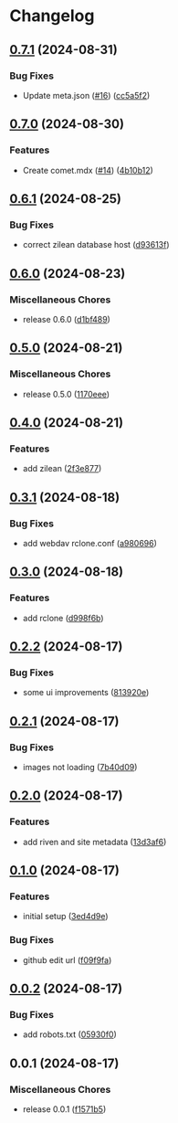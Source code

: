 # Changelog

## [0.7.1](https://github.com/debrid/wiki/compare/v0.7.0...v0.7.1) (2024-08-31)


### Bug Fixes

* Update meta.json ([#16](https://github.com/debrid/wiki/issues/16)) ([cc5a5f2](https://github.com/debrid/wiki/commit/cc5a5f2405ff76cae96e9fbd893974c3a109ca12))

## [0.7.0](https://github.com/debrid/wiki/compare/v0.6.1...v0.7.0) (2024-08-30)


### Features

* Create comet.mdx ([#14](https://github.com/debrid/wiki/issues/14)) ([4b10b12](https://github.com/debrid/wiki/commit/4b10b1256598f454361afc612f370239e32ebdf3))

## [0.6.1](https://github.com/debrid/wiki/compare/v0.6.0...v0.6.1) (2024-08-25)


### Bug Fixes

* correct zilean database host ([d93613f](https://github.com/debrid/wiki/commit/d93613fe34e0b96a03368f559fabe06de3e05511))

## [0.6.0](https://github.com/debrid/wiki/compare/v0.5.0...v0.6.0) (2024-08-23)


### Miscellaneous Chores

* release 0.6.0 ([d1bf489](https://github.com/debrid/wiki/commit/d1bf4890cdfcdcfba8bedf54d671b64f63db195b))

## [0.5.0](https://github.com/debrid/wiki/compare/v0.4.0...v0.5.0) (2024-08-21)


### Miscellaneous Chores

* release 0.5.0 ([1170eee](https://github.com/debrid/wiki/commit/1170eee20fc467de331a8e8c59fd2b0d743023c0))

## [0.4.0](https://github.com/debrid/wiki/compare/v0.3.1...v0.4.0) (2024-08-21)


### Features

* add zilean ([2f3e877](https://github.com/debrid/wiki/commit/2f3e877196426822aa8e300f3e887706297c25b2))

## [0.3.1](https://github.com/debrid/wiki/compare/v0.3.0...v0.3.1) (2024-08-18)


### Bug Fixes

* add webdav rclone.conf ([a980696](https://github.com/debrid/wiki/commit/a980696d7fb80da25c2249ab3a798c9dff9b5124))

## [0.3.0](https://github.com/debrid/wiki/compare/v0.2.2...v0.3.0) (2024-08-18)


### Features

* add rclone ([d998f6b](https://github.com/debrid/wiki/commit/d998f6b988f6693d205fe4bdac670896d425a309))

## [0.2.2](https://github.com/debrid/wiki/compare/v0.2.1...v0.2.2) (2024-08-17)


### Bug Fixes

* some ui improvements ([813920e](https://github.com/debrid/wiki/commit/813920eea84559613827f2ca747a7c0c7576debd))

## [0.2.1](https://github.com/debrid/wiki/compare/v0.2.0...v0.2.1) (2024-08-17)


### Bug Fixes

* images not loading ([7b40d09](https://github.com/debrid/wiki/commit/7b40d09a45a34cc62d297ce611d5376ed0f996d4))

## [0.2.0](https://github.com/debrid/wiki/compare/v0.1.0...v0.2.0) (2024-08-17)


### Features

* add riven and site metadata ([13d3af6](https://github.com/debrid/wiki/commit/13d3af675209ec241db790015edbaf2f7603e66d))

## [0.1.0](https://github.com/debrid/wiki/compare/v0.0.2...v0.1.0) (2024-08-17)


### Features

* initial setup ([3ed4d9e](https://github.com/debrid/wiki/commit/3ed4d9e1edf0b1066c89ead4fdfdd59397596c6c))


### Bug Fixes

* github edit url ([f09f9fa](https://github.com/debrid/wiki/commit/f09f9fa2948baf61ff57d208cd12830bfdf1abf5))

## [0.0.2](https://github.com/debrid/wiki/compare/v0.0.1...v0.0.2) (2024-08-17)


### Bug Fixes

* add robots.txt ([05930f0](https://github.com/debrid/wiki/commit/05930f07672ed61462f6a86d85cc3113cba75afb))

## 0.0.1 (2024-08-17)


### Miscellaneous Chores

* release 0.0.1 ([f1571b5](https://github.com/debrid/wiki/commit/f1571b55c8d10b4c97bf39f21c8ed6d7c8373682))
